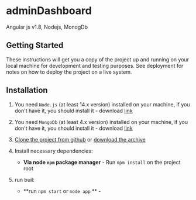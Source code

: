 # adminDashboard
Angular js v1.8, Nodejs, MonogDb
## Getting Started
These instructions will get you a copy of the project up and running on your local machine for development and testing purposes. See deployment for notes on how to deploy the project on a live system.


## Installation

1. You need `Node.js` (at least 14.x version) installed on your machine, if you don't have it, you should install it - download [link](https://nodejs.org/en/download/)
2. You need `MongoDb` (at least 4.x version) installed on your machine, if you don't have it, you should install it - download [link](https://www.mongodb.com/download-center/community)
3. [Clone the project from github](https://github.com/JainulFirdavus/adminDashboard) or [download the archive](https://github.com/JainulFirdavus/adminDashboard)
4. Install necessary dependencies:
    - **Via node `npm` package manager** - Run `npm install` on the project root

4. run buil:
	- **run `npm start` or `node app` ** - 
    
